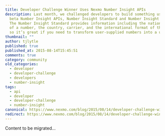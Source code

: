 ```yaml
---
title: Developer Challenge Winner Uses Nexmo Number Insight APIs
description: Last month, we challenged developers to build something using our
  beta Number Insight APIs, Number Insight Standard and Number Insight Basic.
  The Number Insight Standard provides information including the national format
  of a number, the country, carrier, and the international format of the number,
  so it’s great if you need to transform user-supplied numbers into a usable […]
thumbnail: ""
author: tjlytle
published: true
published_at: 2015-08-14T15:45:51
comments: true
category: community
old_categories:
  - developer
  - developer-challenge
  - developers
  - number-insight
tags:
  - api
  - developer
  - developer-challenge
  - number-insight
canonical: https://www.nexmo.com/blog/2015/08/14/developer-challenge-winner-uses-nexmo-number-insight-apis
redirect: https://www.nexmo.com/blog/2015/08/14/developer-challenge-winner-uses-nexmo-number-insight-apis
---
```

Content to be migrated...